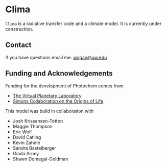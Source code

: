 # Clima

`Clima` is a radiative transfer code and a climate model. It is currently under construction.

## Contact

If you have questions email me: wogan@uw.edu

## Funding and Acknowledgements

Funding for the development of Photochem comes from
- [The Virtual Planetary Laboratory](https://depts.washington.edu/naivpl/content/welcome-virtual-planetary-laboratory)
- [Simons Collaboration on the Origins of Life](https://www.simonsfoundation.org/life-sciences/origins-of-life/simons-collaboration-on-the-origins-of-life/)

This model was build in collaboration with
- Josh Krissansen-Totton
- Maggie Thompson
- Eric Wolf
- David Catling
- Kevin Zahnle
- Sandra Bastelberger
- Giada Arney
- Shawn Domagal-Goldman